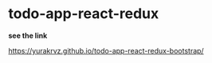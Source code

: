 # todo-app-react-redux
__see the link__

https://yurakrvz.github.io/todo-app-react-redux-bootstrap/
